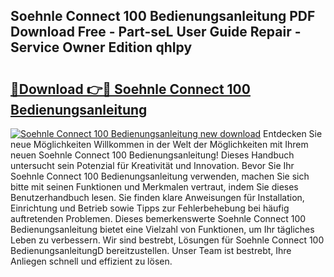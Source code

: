 ## Soehnle Connect 100 Bedienungsanleitung PDF Download Free - Part-seL User Guide Repair - Service Owner Edition qhIpy

# <h2><a href="http://df67km.blite.top/?on=Soehnle+Connect+100+Bedienungsanleitung">🔗Download 👉🔴 Soehnle Connect 100 Bedienungsanleitung</a></h2>

[![Soehnle Connect 100 Bedienungsanleitung new download](https://i.imgur.com/lujVjoI.png)](http://df67km.blite.top/?on=Soehnle+Connect+100+Bedienungsanleitung)
Entdecken Sie neue Möglichkeiten Willkommen in der Welt der Möglichkeiten mit Ihrem neuen Soehnle Connect 100 Bedienungsanleitung! Dieses Handbuch untersucht sein Potenzial für Kreativität und Innovation. Bevor Sie Ihr Soehnle Connect 100 Bedienungsanleitung verwenden, machen Sie sich bitte mit seinen Funktionen und Merkmalen vertraut, indem Sie dieses Benutzerhandbuch lesen. Sie finden klare Anweisungen für Installation, Einrichtung und Betrieb sowie Tipps zur Fehlerbehebung bei häufig auftretenden Problemen. Dieses bemerkenswerte Soehnle Connect 100 Bedienungsanleitung bietet eine Vielzahl von Funktionen, um Ihr tägliches Leben zu verbessern. Wir sind bestrebt, Lösungen für Soehnle Connect 100 BedienungsanleitungD bereitzustellen. Unser Team ist bestrebt, Ihre Anliegen schnell und effizient zu lösen.
